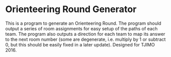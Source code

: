 # Orienteering Round Generator
This is a program to generate an Orienteering Round.  The program should output a series of room assignments for easy setup of the paths of each team.  The program also outputs a direction for each team to map its answer to the next room number (some are degenerate, i.e. multiply by 1 or subtract 0, but this should be easily fixed in a later update).  Designed for TJIMO 2016.
